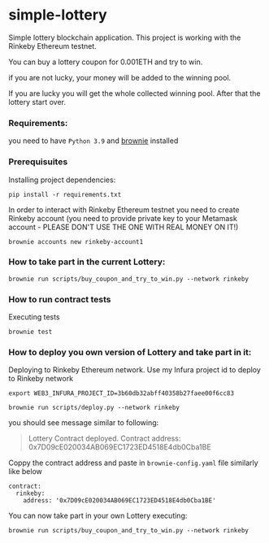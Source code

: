 # simple-lottery
Simple lottery blockchain application. This project is working with the Rinkeby Ethereum testnet.

You can buy a lottery coupon for 0.001ETH and try to win. 

if you are not lucky, your money will be added to the winning pool.

If you are lucky you will get the whole collected winning pool.
After that the lottery start over.

### Requirements:
you need to have `Python 3.9` and [brownie](https://eth-brownie.readthedocs.io/en/stable/install.html) installed


### Prerequisuites

Installing project dependencies:
```
pip install -r requirements.txt
```

In order to interact with Rinkeby Ethereum testnet you need to create Rinkeby account 
(you need to provide private key to your Metamask account - PLEASE DON'T USE THE ONE WITH REAL MONEY ON IT!)
```
brownie accounts new rinkeby-account1 
```

### How to take part in the current Lottery:
```
brownie run scripts/buy_coupon_and_try_to_win.py --network rinkeby
```


### How to run contract tests

Executing tests
```
brownie test
```

### How to deploy you own version of Lottery and take part in it:
Deploying to Rinkeby Ethereum network.
Use my Infura project id to deploy to Rinkeby network
```
export WEB3_INFURA_PROJECT_ID=3b60db32abff40358b27faee00f6cc83
```
```
brownie run scripts/deploy.py --network rinkeby
```

you should see message similar to following:

> Lottery Contract deployed. Contract address: 0x7D09cE020034AB069EC1723ED4518E4db0Cba1BE

Coppy the contract address and paste in `brownie-config.yaml` file similarly like below
```
contract:
  rinkeby:
    address: '0x7D09cE020034AB069EC1723ED4518E4db0Cba1BE' 
```

You can now take part in your own Lottery executing:

```
brownie run scripts/buy_coupon_and_try_to_win.py --network rinkeby
```

